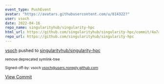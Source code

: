 ```yaml
---
event_type: PushEvent
avatar: "https://avatars.githubusercontent.com/u/814322?"
user: vsoch
date: 2022-04-16
repo_name: singularityhub/singularity-hpc
html_url: https://github.com/singularityhub/singularity-hpc/commit/4a7ab2fb885333741e791a64a31ca518d1a1c65a
repo_url: https://github.com/singularityhub/singularity-hpc
---
```


<a href='https://github.com/vsoch' target='_blank'>vsoch</a> pushed to <a href='https://github.com/singularityhub/singularity-hpc' target='_blank'>singularityhub/singularity-hpc</a>

<small>remove deprecated symlink-tree

Signed-off-by: vsoch <vsoch@users.noreply.github.com></small>

<a href='https://github.com/singularityhub/singularity-hpc/commit/4a7ab2fb885333741e791a64a31ca518d1a1c65a' target='_blank'>View Commit</a>